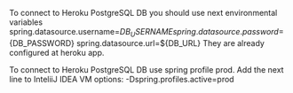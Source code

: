 To connect to Heroku PostgreSQL DB you should use next environmental variables
spring.datasource.username=${DB_USERNAME}
spring.datasource.password=${DB_PASSWORD}
spring.datasource.url=${DB_URL}
They are already configured at heroku app.

To connect to Heroku PostgreSQL DB use spring profile prod.
Add the next line to InteliiJ IDEA VM options:
-Dspring.profiles.active=prod